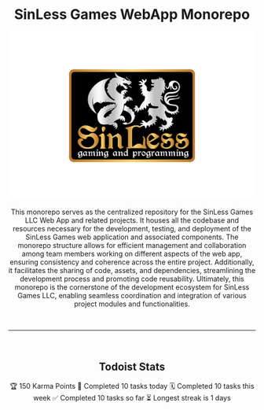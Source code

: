 <div align="center">
    <h1>SinLess Games WebApp Monorepo</h1>
    <a>
        <img src="Docs/images/logos/sinless-games/3.png" alt="SinLess Games LLC Logo">
    </a>
    <br/>
    <p>
        This monorepo serves as the centralized repository for the SinLess Games LLC Web App and related projects. It houses all the codebase and resources necessary for the development, testing, and deployment of the SinLess Games web application and associated components. The monorepo structure allows for efficient management and collaboration among team members working on different aspects of the web app, ensuring consistency and coherence across the entire project. Additionally, it facilitates the sharing of code, assets, and dependencies, streamlining the development process and promoting code reusability. Ultimately, this monorepo is the cornerstone of the development ecosystem for SinLess Games LLC, enabling seamless coordination and integration of various project modules and functionalities.
    </p>
</div>
<br/>

---

<br/>
<div align="center">
    <h2>Todoist Stats</h2>
    <!-- TODO-IST:START -->
🏆  150 Karma Points           
🌸  Completed 10 tasks today           
🗓  Completed 10 tasks this week           
✅  Completed 10 tasks so far           
⏳  Longest streak is 1 days
<!-- TODO-IST:END -->
</div>